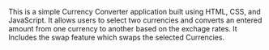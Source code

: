 This is a simple Currency Converter application built using HTML, CSS, and JavaScript. It allows users to select two currencies and converts an entered amount from one currency to another based on the exchage rates. It Includes the swap feature which swaps the selected Currencies. 
